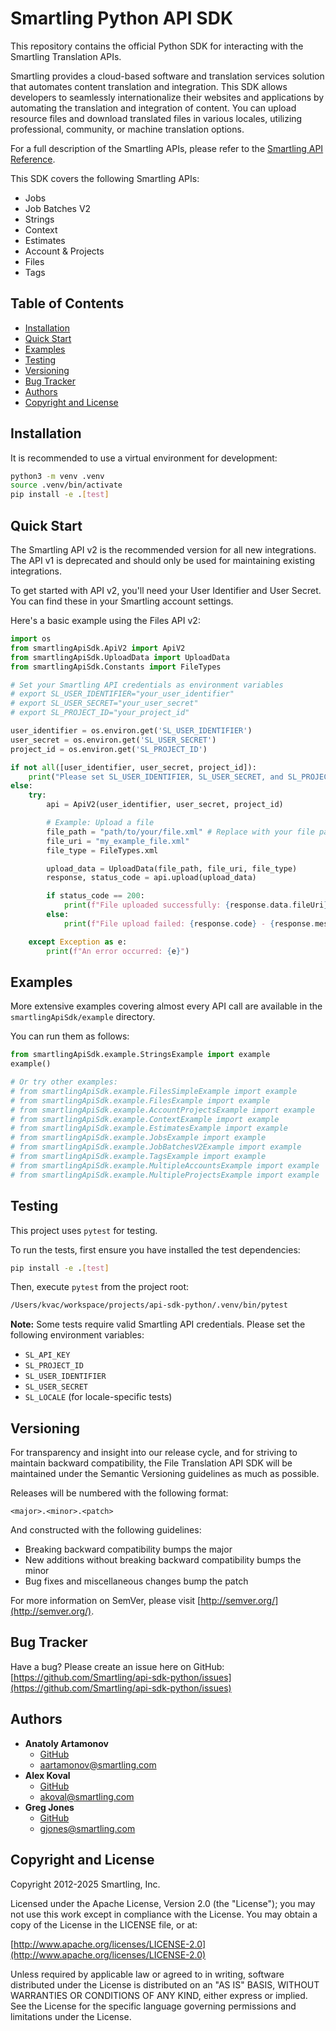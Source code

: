 # Smartling Python API SDK

This repository contains the official Python SDK for interacting with the Smartling Translation APIs.

Smartling provides a cloud-based software and translation services solution that automates content translation and integration. This SDK allows developers to seamlessly internationalize their websites and applications by automating the translation and integration of content. You can upload resource files and download translated files in various locales, utilizing professional, community, or machine translation options.

For a full description of the Smartling APIs, please refer to the [Smartling API Reference](https://api-reference.smartling.com/).

This SDK covers the following Smartling APIs:
*   Jobs
*   Job Batches V2
*   Strings
*   Context
*   Estimates
*   Account & Projects
*   Files
*   Tags

## Table of Contents
*   [Installation](#installation)
*   [Quick Start](#quick-start)
*   [Examples](#examples)
*   [Testing](#testing)
*   [Versioning](#versioning)
*   [Bug Tracker](#bug-tracker)
*   [Authors](#authors)
*   [Copyright and License](#copyright-and-license)

## Installation

It is recommended to use a virtual environment for development:

```bash
python3 -m venv .venv
source .venv/bin/activate
pip install -e .[test]
```

## Quick Start

The Smartling API v2 is the recommended version for all new integrations. The API v1 is deprecated and should only be used for maintaining existing integrations.

To get started with API v2, you'll need your User Identifier and User Secret. You can find these in your Smartling account settings.

Here's a basic example using the Files API v2:

```python
import os
from smartlingApiSdk.ApiV2 import ApiV2
from smartlingApiSdk.UploadData import UploadData
from smartlingApiSdk.Constants import FileTypes

# Set your Smartling API credentials as environment variables
# export SL_USER_IDENTIFIER="your_user_identifier"
# export SL_USER_SECRET="your_user_secret"
# export SL_PROJECT_ID="your_project_id"

user_identifier = os.environ.get('SL_USER_IDENTIFIER')
user_secret = os.environ.get('SL_USER_SECRET')
project_id = os.environ.get('SL_PROJECT_ID')

if not all([user_identifier, user_secret, project_id]):
    print("Please set SL_USER_IDENTIFIER, SL_USER_SECRET, and SL_PROJECT_ID environment variables.")
else:
    try:
        api = ApiV2(user_identifier, user_secret, project_id)

        # Example: Upload a file
        file_path = "path/to/your/file.xml" # Replace with your file path
        file_uri = "my_example_file.xml"
        file_type = FileTypes.xml

        upload_data = UploadData(file_path, file_uri, file_type)
        response, status_code = api.upload(upload_data)

        if status_code == 200:
            print(f"File uploaded successfully: {response.data.fileUri}")
        else:
            print(f"File upload failed: {response.code} - {response.messages}")

    except Exception as e:
        print(f"An error occurred: {e}")
```

## Examples

More extensive examples covering almost every API call are available in the `smartlingApiSdk/example` directory.

You can run them as follows:

```python
from smartlingApiSdk.example.StringsExample import example
example()

# Or try other examples:
# from smartlingApiSdk.example.FilesSimpleExample import example
# from smartlingApiSdk.example.FilesExample import example
# from smartlingApiSdk.example.AccountProjectsExample import example
# from smartlingApiSdk.example.ContextExample import example
# from smartlingApiSdk.example.EstimatesExample import example
# from smartlingApiSdk.example.JobsExample import example
# from smartlingApiSdk.example.JobBatchesV2Example import example
# from smartlingApiSdk.example.TagsExample import example
# from smartlingApiSdk.example.MultipleAccountsExample import example
# from smartlingApiSdk.example.MultipleProjectsExample import example
```

## Testing

This project uses `pytest` for testing.

To run the tests, first ensure you have installed the test dependencies:

```bash
pip install -e .[test]
```

Then, execute `pytest` from the project root:

```bash
/Users/kvac/workspace/projects/api-sdk-python/.venv/bin/pytest
```

**Note:** Some tests require valid Smartling API credentials. Please set the following environment variables:
*   `SL_API_KEY`
*   `SL_PROJECT_ID`
*   `SL_USER_IDENTIFIER`
*   `SL_USER_SECRET`
*   `SL_LOCALE` (for locale-specific tests)

## Versioning

For transparency and insight into our release cycle, and for striving to maintain backward compatibility, the File Translation API SDK will be maintained under the Semantic Versioning guidelines as much as possible.

Releases will be numbered with the following format:

`<major>.<minor>.<patch>`

And constructed with the following guidelines:

*   Breaking backward compatibility bumps the major
*   New additions without breaking backward compatibility bumps the minor
*   Bug fixes and miscellaneous changes bump the patch

For more information on SemVer, please visit [http://semver.org/](http://semver.org/).

## Bug Tracker

Have a bug? Please create an issue here on GitHub: [https://github.com/Smartling/api-sdk-python/issues](https://github.com/Smartling/api-sdk-python/issues)

## Authors

*   **Anatoly Artamonov**
    *   [GitHub](https://github.com/anatolija)
    *   aartamonov@smartling.com
*   **Alex Koval**
    *   [GitHub](https://github.com/junky)
    *   akoval@smartling.com
*   **Greg Jones**
    *   [GitHub](http://github.com/jones-smartling)
    *   gjones@smartling.com

## Copyright and License

Copyright 2012-2025 Smartling, Inc.

Licensed under the Apache License, Version 2.0 (the "License");
you may not use this work except in compliance with the License.
You may obtain a copy of the License in the LICENSE file, or at:

[http://www.apache.org/licenses/LICENSE-2.0](http://www.apache.org/licenses/LICENSE-2.0)

Unless required by applicable law or agreed to in writing, software
distributed under the License is distributed on an "AS IS" BASIS,
WITHOUT WARRANTIES OR CONDITIONS OF ANY KIND, either express or implied.
See the License for the specific language governing permissions and
limitations under the License.